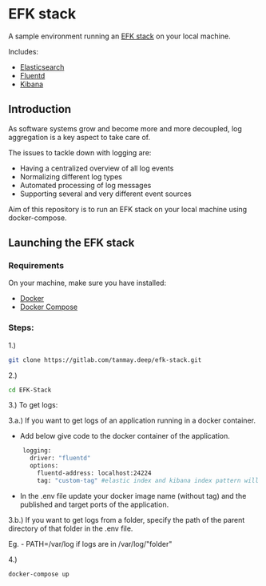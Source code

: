 # EFK stack

A sample environment running an [EFK stack][efk] on your local machine.

Includes:

- [Elasticsearch][elasticsearch]
- [Fluentd][fluentd]
- [Kibana][kibana]

## Introduction

As software systems grow and become more and more decoupled, log aggregation is a key aspect to take care of.

The issues to tackle down with logging are:

- Having a centralized overview of all log events
- Normalizing different log types
- Automated processing of log messages
- Supporting several and very different event sources

Aim of this repository is to run an EFK stack on your local machine using docker-compose.

## Launching the EFK stack

### Requirements

On your machine, make sure you have installed:

- [Docker][docker]
- [Docker Compose][docker-compose]

### Steps:

1.)
```bash
git clone https://gitlab.com/tanmay.deep/efk-stack.git
```
2.)
```bash
cd EFK-Stack
```

3.) To get logs:

3.a.) If you want to get logs of an application running in a docker container.

* Add below give code to the docker container of the application.
```bash
    logging:
      driver: "fluentd"
      options:
        fluentd-address: localhost:24224
        tag: "custom-tag" #elastic index and kibana index pattern will be of same name
```

* In the .env file update your docker image name (without tag) and the published and target ports of the application.

3.b.) If you want to get logs from a folder, specify the path of the parent directory of that folder in the .env file.

Eg. - PATH=/var/log if logs are in /var/log/"folder"



4.)
```bash
docker-compose up
```


[elasticsearch]: https://www.elastic.co/products/elasticsearch
[fluentd]: https://www.fluentd.org/
[kibana]: https://www.elastic.co/products/kibana
[efk]: https://docs.openshift.com/enterprise/3.1/install_config/aggregate_logging.html#overview
[docker]: https://www.docker.com/
[docker-compose]: https://docs.docker.com/compose/
